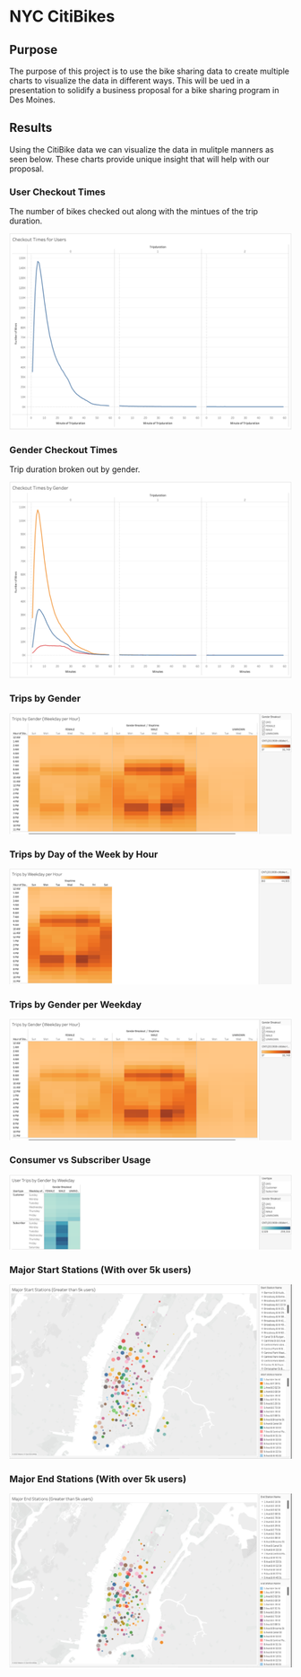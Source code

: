 # NYC CitiBikes

## Purpose

The purpose of this project is to use the bike sharing data to create multiple charts to visualize the data in different ways. This will be ued in a presentation to solidify a business proposal for a bike sharing program in Des Moines. 

## Results

Using the CitiBike data we can visualize the data in mulitple manners as seen below. These charts provide unique insight that will help with our proposal. 

### User Checkout Times

The number of bikes checked out along with the mintues of the trip duration.

![](/Images/user_checkout_times.png)

### Gender Checkout Times

Trip duration broken out by gender.

![](/Images/checkout_times_by_gender.png)

### Trips by Gender

![](/Images/trips_by_gender_weekday.png)

### Trips by Day of the Week by Hour

![](/Images/trips_per_hour.png)

### Trips by Gender per Weekday

![](/Images/trips_by_gender_weekday.png)

### Consumer vs Subscriber Usage

![](/Images/usertypes.png)

### Major Start Stations (With over 5k users)

![](/Images/maor_start_stations.png)

### Major End Stations (With over 5k users)

![](/Images/major_end_stations.png)
